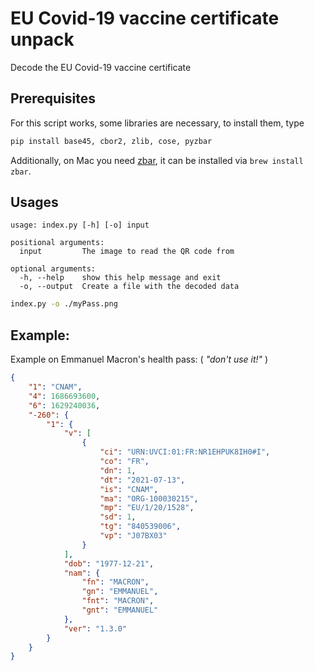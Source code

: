 # EU Covid-19 vaccine certificate unpack
Decode the EU Covid-19 vaccine certificate

## Prerequisites
For this script works, some libraries are necessary, to install them, type 
```bash
pip install base45, cbor2, zlib, cose, pyzbar
```

Additionally, on Mac you need [zbar](https://pypi.org/project/pyzbar/), it can be installed via `brew install zbar`.

## Usages
```
usage: index.py [-h] [-o] input

positional arguments:
  input         The image to read the QR code from

optional arguments:
  -h, --help    show this help message and exit
  -o, --output  Create a file with the decoded data
```


```bash
index.py -o ./myPass.png
```

## Example: 
Example on Emmanuel Macron's health pass: ( *"don't use it!"* )

```json
{
    "1": "CNAM",
    "4": 1686693600,
    "6": 1629240036,
    "-260": {
        "1": {
            "v": [
                {
                    "ci": "URN:UVCI:01:FR:NR1EHPUK8IH0#I",
                    "co": "FR",
                    "dn": 1,
                    "dt": "2021-07-13",
                    "is": "CNAM",
                    "ma": "ORG-100030215",
                    "mp": "EU/1/20/1528",
                    "sd": 1,
                    "tg": "840539006",
                    "vp": "J07BX03"
                }
            ],
            "dob": "1977-12-21",
            "nam": {
                "fn": "MACRON",
                "gn": "EMMANUEL",
                "fnt": "MACRON",
                "gnt": "EMMANUEL"
            },
            "ver": "1.3.0"
        }
    }
}
```
